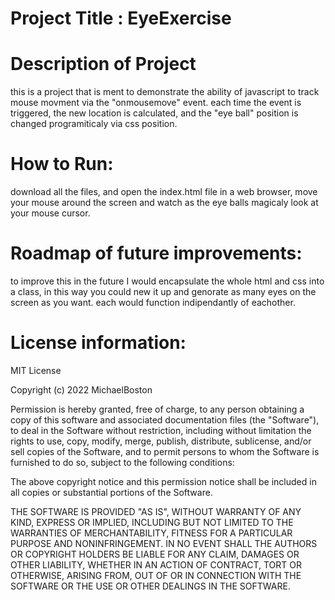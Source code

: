  # Project Title : EyeExercise

# Description of Project
this is a project that is ment to demonstrate the ability of javascript to track mouse movment via the "onmousemove" event. each time the event is triggered, the new location is calculated, and the "eye ball" position is changed programiticaly via css position. 

# How to Run: 
download all the files, and open the index.html file in a web browser, move your mouse around the screen and watch as the eye balls magicaly look at your mouse cursor.

# Roadmap of future improvements: 
to improve this in the future I would encapsulate the whole html and css into a class, in this way you could new it up and genorate as many eyes on the screen as you want. each would function indipendantly of eachother.

# License information: 

MIT License

Copyright (c) 2022 MichaelBoston

Permission is hereby granted, free of charge, to any person obtaining a copy
of this software and associated documentation files (the "Software"), to deal
in the Software without restriction, including without limitation the rights
to use, copy, modify, merge, publish, distribute, sublicense, and/or sell
copies of the Software, and to permit persons to whom the Software is
furnished to do so, subject to the following conditions:

The above copyright notice and this permission notice shall be included in all
copies or substantial portions of the Software.

THE SOFTWARE IS PROVIDED "AS IS", WITHOUT WARRANTY OF ANY KIND, EXPRESS OR
IMPLIED, INCLUDING BUT NOT LIMITED TO THE WARRANTIES OF MERCHANTABILITY,
FITNESS FOR A PARTICULAR PURPOSE AND NONINFRINGEMENT. IN NO EVENT SHALL THE
AUTHORS OR COPYRIGHT HOLDERS BE LIABLE FOR ANY CLAIM, DAMAGES OR OTHER
LIABILITY, WHETHER IN AN ACTION OF CONTRACT, TORT OR OTHERWISE, ARISING FROM,
OUT OF OR IN CONNECTION WITH THE SOFTWARE OR THE USE OR OTHER DEALINGS IN THE
SOFTWARE.
